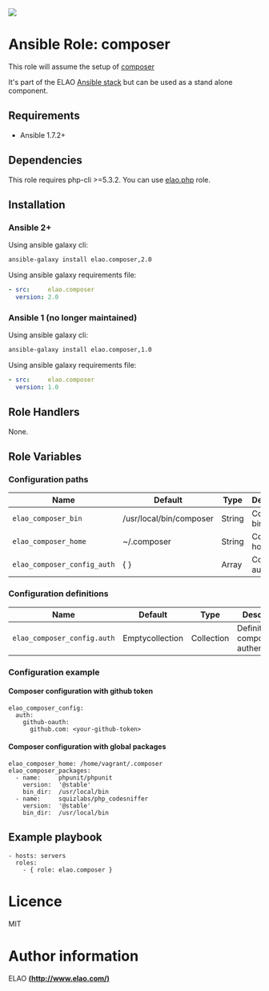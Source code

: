 <img src="http://www.elao.com/images/corpo/logo_red_small.png"/>

# Ansible Role: composer

This role will assume the setup of [composer](https://getcomposer.org)

It's part of the ELAO [Ansible stack](http://ansible.elao.com) but can be used as a stand alone component.

## Requirements

- Ansible 1.7.2+

## Dependencies

This role requires php-cli >=5.3.2. You can use [elao.php](https://github.com/ElaoInfra/ansible-role-php) role.

## Installation

### Ansible 2+

Using ansible galaxy cli:

```bash
ansible-galaxy install elao.composer,2.0
```

Using ansible galaxy requirements file:

```yaml
- src:     elao.composer
  version: 2.0
```

### Ansible 1 (no longer maintained)

Using ansible galaxy cli:

```bash
ansible-galaxy install elao.composer,1.0
```

Using ansible galaxy requirements file:

```yaml
- src:     elao.composer
  version: 1.0
```

## Role Handlers

None.

## Role Variables

### Configuration paths

| Name                                        | Default                        | Type        | Description            |
| ------------------------------------------- | ------------------------------ | ----------- | ---------------------- |
| `elao_composer_bin`                         | /usr/local/bin/composer        | String      | Composer bin path.     |
| `elao_composer_home`                        | ~/.composer                    | String      | Composer home path.    |
| `elao_composer_config_auth`                 | { }                            | Array       | Composer auth config.  |

### Configuration definitions

| Name                        | Default         | Type        | Description                            |
| --------------------------- | --------------- | ----------- | -------------------------------------- |
| `elao_composer_config.auth` | Emptycollection | Collection  | Definition of composer authentication. |

### Configuration example

#### Composer configuration with github token

```
elao_composer_config:
  auth:
    github-oauth:
      github.com: <your-github-token>
```

#### Composer configuration with global packages

```
elao_composer_home: /home/vagrant/.composer
elao_composer_packages:
  - name:     phpunit/phpunit
    version:  '@stable'
    bin_dir:  /usr/local/bin
  - name:     squizlabs/php_codesniffer
    version:  '@stable'
    bin_dir:  /usr/local/bin
```

## Example playbook

    - hosts: servers
      roles:
        - { role: elao.composer }

# Licence

MIT

# Author information

ELAO [**(http://www.elao.com/)**](http://www.elao.com)
